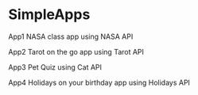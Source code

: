 # SimpleApps
App1
NASA class app using NASA API

App2
Tarot on the go app using Tarot API

App3
Pet Quiz using Cat API

App4
Holidays on your birthday app using Holidays API
